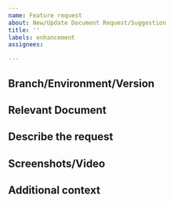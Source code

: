 ```yaml
---
name: Feature request
about: New/Update Document Request/Suggestion
title: ''
labels: enhancement
assignees:

---
```


<!-- ## Important:
This is a public repository and as such we welcome users to contribute to it by submitting us [PR](https://github.com/TykTechnologies/tyk-docs/pulls) with the actual fix. 
We also welcome any form of contribution and appreciate time taken to open error and request reports.
Please use this template to assist you in filling in all the required information. -->


## Branch/Environment/Version
<!-- 1. If applicable, please state the environment/architecture [e.g. On-prem/Multi cloud/MDCB] -->

<!-- 2. If applicable, please state version you are referring to [e.g. Master/Release/Stable/Feature branch] -->


## Relevant Document
<!-- If it's an update, please add links to the document in question. -->


## Describe the request
<!-- A few reminders:
      - Please write a clear and concise description of what your suggestion is and why it's required.
      - Don't forget to add relevant links and examples.
      - Give as much info as you as possible, keeping in mind that the writer of the doc can understand it and work on it     independently with no need to further conversation (if possible). -->


## Screenshots/Video
<!-- If applicable, add screenshots or video to help explain your problem. -->


## Additional context
<!-- Add any other context about the problem here. -->

